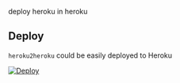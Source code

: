 [DeployURL]:                https://heroku.com/deploy?template=https://github.com/altemisseagate/heroku2heroku "Deploy"
[DeployIMG]:                https://www.herokucdn.com/deploy/button.png

deploy heroku in heroku

## Deploy
`heroku2heroku` could be easily deployed to Heroku

[![Deploy][DeployIMG]][DeployURL]
